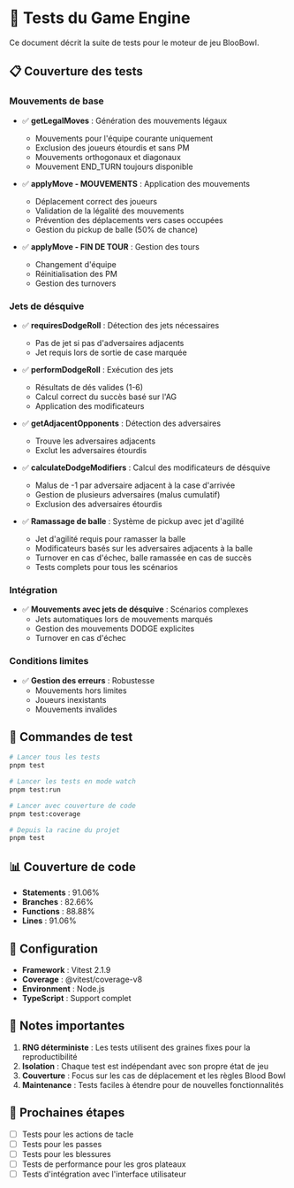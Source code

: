 # 🧪 Tests du Game Engine

Ce document décrit la suite de tests pour le moteur de jeu BlooBowl.

## 📋 Couverture des tests

### Mouvements de base
- ✅ **getLegalMoves** : Génération des mouvements légaux
  - Mouvements pour l'équipe courante uniquement
  - Exclusion des joueurs étourdis et sans PM
  - Mouvements orthogonaux et diagonaux
  - Mouvement END_TURN toujours disponible

- ✅ **applyMove - MOUVEMENTS** : Application des mouvements
  - Déplacement correct des joueurs
  - Validation de la légalité des mouvements
  - Prévention des déplacements vers cases occupées
  - Gestion du pickup de balle (50% de chance)

- ✅ **applyMove - FIN DE TOUR** : Gestion des tours
  - Changement d'équipe
  - Réinitialisation des PM
  - Gestion des turnovers

### Jets de désquive
- ✅ **requiresDodgeRoll** : Détection des jets nécessaires
  - Pas de jet si pas d'adversaires adjacents
  - Jet requis lors de sortie de case marquée

- ✅ **performDodgeRoll** : Exécution des jets
  - Résultats de dés valides (1-6)
  - Calcul correct du succès basé sur l'AG
  - Application des modificateurs

- ✅ **getAdjacentOpponents** : Détection des adversaires
  - Trouve les adversaires adjacents
  - Exclut les adversaires étourdis

- ✅ **calculateDodgeModifiers** : Calcul des modificateurs de désquive
  - Malus de -1 par adversaire adjacent à la case d'arrivée
  - Gestion de plusieurs adversaires (malus cumulatif)
  - Exclusion des adversaires étourdis

- ✅ **Ramassage de balle** : Système de pickup avec jet d'agilité
  - Jet d'agilité requis pour ramasser la balle
  - Modificateurs basés sur les adversaires adjacents à la balle
  - Turnover en cas d'échec, balle ramassée en cas de succès
  - Tests complets pour tous les scénarios

### Intégration
- ✅ **Mouvements avec jets de désquive** : Scénarios complexes
  - Jets automatiques lors de mouvements marqués
  - Gestion des mouvements DODGE explicites
  - Turnover en cas d'échec

### Conditions limites
- ✅ **Gestion des erreurs** : Robustesse
  - Mouvements hors limites
  - Joueurs inexistants
  - Mouvements invalides

## 🚀 Commandes de test

```bash
# Lancer tous les tests
pnpm test

# Lancer les tests en mode watch
pnpm test:run

# Lancer avec couverture de code
pnpm test:coverage

# Depuis la racine du projet
pnpm test
```

## 📊 Couverture de code

- **Statements** : 91.06%
- **Branches** : 82.66%
- **Functions** : 88.88%
- **Lines** : 91.06%

## 🔧 Configuration

- **Framework** : Vitest 2.1.9
- **Coverage** : @vitest/coverage-v8
- **Environment** : Node.js
- **TypeScript** : Support complet

## 📝 Notes importantes

1. **RNG déterministe** : Les tests utilisent des graines fixes pour la reproductibilité
2. **Isolation** : Chaque test est indépendant avec son propre état de jeu
3. **Couverture** : Focus sur les cas de déplacement et les règles Blood Bowl
4. **Maintenance** : Tests faciles à étendre pour de nouvelles fonctionnalités

## 🎯 Prochaines étapes

- [ ] Tests pour les actions de tacle
- [ ] Tests pour les passes
- [ ] Tests pour les blessures
- [ ] Tests de performance pour les gros plateaux
- [ ] Tests d'intégration avec l'interface utilisateur
